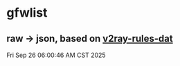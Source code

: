 # gfwlist
## raw -> json, based on [v2ray-rules-dat](https://github.com/Loyalsoldier/v2ray-rules-dat)
Fri Sep 26 06:00:46 AM CST 2025

